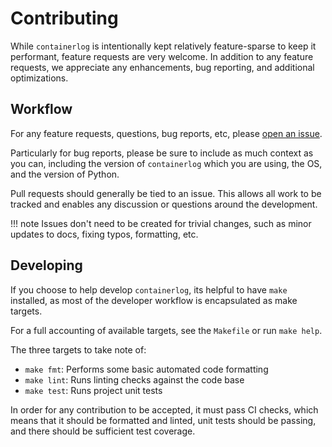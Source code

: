 # Contributing

While `containerlog` is intentionally kept relatively feature-sparse to keep it performant, feature requests are very welcome. In addition to any feature requests, we appreciate any enhancements, bug reporting, and additional optimizations.

## Workflow

For any feature requests, questions, bug reports, etc, please [open an issue](https://github.com/vapor-ware/containerlog/issues/new).

Particularly for bug reports, please be sure to include as much context as you can, including the version of `containerlog` which you are using, the OS, and the version of Python.

Pull requests should generally be tied to an issue. This allows all work to be tracked and enables any discussion or questions around the development.

!!! note
    Issues don't need to be created for trivial changes, such as minor updates to docs, fixing typos, formatting, etc.

## Developing

If you choose to help develop `containerlog`, its helpful to have `make` installed, as most of the developer workflow is encapsulated as make targets.

For a full accounting of available targets, see the `Makefile` or run `make help`.

The three targets to take note of:

* `make fmt`: Performs some basic automated code formatting
* `make lint`: Runs linting checks against the code base
* `make test`: Runs project unit tests

In order for any contribution to be accepted, it must pass CI checks, which means that it should be formatted and linted, unit tests should be passing, and there should be sufficient test coverage.
